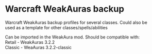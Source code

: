 # Warcraft WeakAuras backup
Warcraft WeakAuras backup profiles for several classes.
Could also be used as a template for other classes/spells/abilities

Can be imported in the WeakAura mod.
Should be compatible with:\
Retail - WeakAuras 3.2.2\
Classic - WeaAuras 3.2.2-classic
